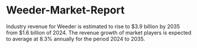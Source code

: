 # Weeder-Market-Report
Industry revenue for Weeder is estimated to rise to $3.9 billion by 2035 from $1.6 billion of 2024. The revenue growth of market players is expected to average at 8.3% annually for the period 2024 to 2035.
